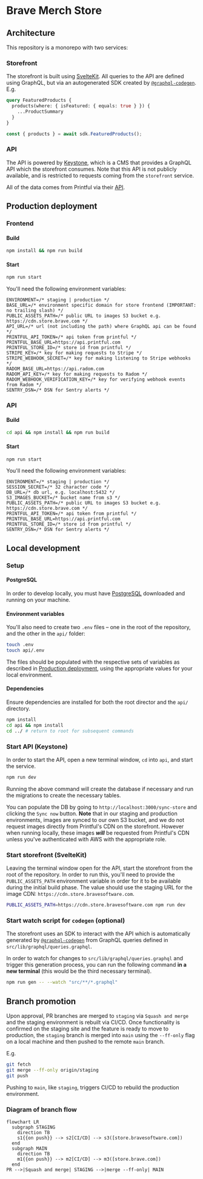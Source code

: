 # Brave Merch Store

## Architecture

This repository is a monorepo with two services:

### Storefront

The storefront is built using [SvelteKit](https://kit.svelte.dev/). All queries to the API are defined using GraphQL, but via an autogenerated SDK created by [`@graphql-codegen`](https://the-guild.dev/graphql/codegen). E.g.

```graphql
query FeaturedProducts {
  products(where: { isFeatured: { equals: true } }) {
    ...ProductSummary
  }
}
```

```javascript
const { products } = await sdk.FeaturedProducts();
```

### API

The API is powered by [Keystone](https://keystonejs.com/), which is a CMS that provides a GraphQL API which the storefront consumes. Note that this API is not publicly available, and is restricted to requests coming from the `storefront` service.

All of the data comes from Printful via their [API](https://developers.printful.com/docs/).

## Production deployment

### Frontend

#### Build

```bash
npm install && npm run build
```

#### Start

```bash
npm run start
```

You'll need the following environment variables:

```
ENVIRONMENT=/* staging | production */
BASE_URL=/* environment specific domain for store frontend (IMPORTANT: no trailing slash) */
PUBLIC_ASSETS_PATH=/* public URL to images S3 bucket e.g. https://cdn.store.brave.com */
API_URL=/* url (not including the path) where GraphQL api can be found */
PRINTFUL_API_TOKEN=/* api token from printful */
PRINTFUL_BASE_URL=https://api.printful.com
PRINTFUL_STORE_ID=/* store id from printful */
STRIPE_KEY=/* key for making requests to Stripe */
STRIPE_WEBHOOK_SECRET=/* key for making listening to Stripe webhooks */
RADOM_BASE_URL=https://api.radom.com
RADOM_API_KEY=/* key for making requests to Radom */
RADOM_WEBHOOK_VERIFICATION_KEY=/* key for verifying webhook events from Radom */
SENTRY_DSN=/* DSN for Sentry alerts */
```

### API

#### Build

```bash
cd api && npm install && npm run build
```

#### Start

```bash
npm run start
```

You'll need the following environment variables:

```
ENVIRONMENT=/* staging | production */
SESSION_SECRET=/* 32 character code */
DB_URL=/* db url, e.g. localhost:5432 */
S3_IMAGES_BUCKET=/* bucket name from s3 */
PUBLIC_ASSETS_PATH=/* public URL to images S3 bucket e.g. https://cdn.store.brave.com */
PRINTFUL_API_TOKEN=/* api token from printful */
PRINTFUL_BASE_URL=https://api.printful.com
PRINTFUL_STORE_ID=/* store id from printful */
SENTRY_DSN=/* DSN for Sentry alerts */
```

## Local development

### Setup

#### PostgreSQL

In order to develop locally, you must have [PostgreSQL](https://www.postgresql.org/download/) downloaded and running on your machine.

#### Environment variables

You'll also need to create two `.env` files – one in the root of the repository, and the other in the `api/` folder:

```bash
touch .env
touch api/.env
```

The files should be populated with the respective sets of variables as described in [Production deployment](#production-deployment), using the appropriate values for your local environment.

#### Dependencies

Ensure dependencies are installed for both the root director and the `api/` directory.

```bash
npm install
cd api && npm install
cd ../ # return to root for subsequent commands
```

### Start API (Keystone)

In order to start the API, open a new terminal window, `cd` into `api`, and start the service.

```bash
npm run dev
```

Running the above command will create the database if necessary and run the migrations to create the necessary tables.

You can populate the DB by going to `http://localhost:3000/sync-store` and clicking the `Sync now` button. **Note** that in our staging and production environments, images are synced to our own S3 bucket, and we do not request images directly from Printful's CDN on the storefront. However when running locally, these images _**will**_ be requested from Printful's CDN unless you've authenticated with AWS with the appropriate role.

### Start storefront (SvelteKit)

Leaving the terminal window open for the API, start the storefront from the root of the repository. In order to run this, you'll need to provide the `PUBLIC_ASSETS_PATH` environment variable in order for it to be available during the initial build phase. The value should use the staging URL for the image CDN: `https://cdn.store.bravesoftware.com`.

```bash
PUBLIC_ASSETS_PATH=https://cdn.store.bravesoftware.com npm run dev
```

### Start watch script for `codegen` (optional)

The storefront uses an SDK to interact with the API which is automatically generated by [`@graphql-codegen`](https://the-guild.dev/graphql/codegen) from GraphQL queries defined in `src/lib/graphql/queries.graphql`.

In order to watch for changes to `src/lib/graphql/queries.graphql` and trigger this generation process, you can run the following command **in a new terminal** (this would be the third necessary terminal).

```bash
npm run gen -- --watch "src/**/*.graphql"
```

## Branch promotion

Upon approval, PR branches are merged to `staging` via `Squash and merge` and the staging environment is rebuilt via CI/CD. Once functionality is confirmed on the staging site and the feature is ready to move to production, the `staging` branch is merged into `main` using the `--ff-only` flag on a local machine and then pushed to the remote `main` branch.

E.g.

```bash
git fetch
git merge --ff-only origin/staging
git push
```

Pushing to `main`, like `staging`, triggers CI/CD to rebuild the production environment.

### Diagram of branch flow

```mermaid
flowchart LR
  subgraph STAGING
    direction TB
    s1{{on push}} --> s2[CI/CD] --> s3([store.bravesoftware.com])
  end
  subgraph MAIN
    direction TB
    m1{{on push}} --> m2[CI/CD] --> m3([store.brave.com])
  end
PR -->|Squash and merge| STAGING -->|merge --ff-only| MAIN
```
